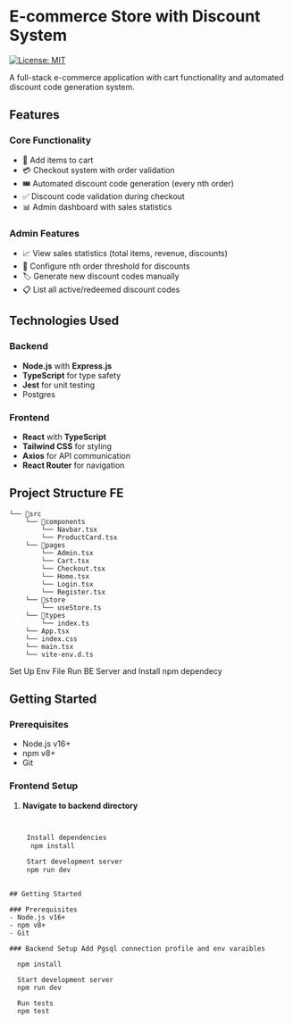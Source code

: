 # E-commerce Store with Discount System

[![License: MIT](https://img.shields.io/badge/License-MIT-yellow.svg)](https://opensource.org/licenses/MIT)

A full-stack e-commerce application with cart functionality and automated discount code generation system.

## Features

### Core Functionality
- 🛒 Add items to cart
- 💳 Checkout system with order validation
- 🎟️ Automated discount code generation (every nth order)
- ✅ Discount code validation during checkout
- 📊 Admin dashboard with sales statistics

### Admin Features
- 📈 View sales statistics (total items, revenue, discounts)
- 🔢 Configure nth order threshold for discounts
- 🏷️ Generate new discount codes manually
- 📋 List all active/redeemed discount codes

## Technologies Used

### Backend
- **Node.js** with **Express.js**
- **TypeScript** for type safety
- **Jest** for unit testing
- Postgres 

### Frontend
- **React** with **TypeScript**
- **Tailwind CSS** for styling
- **Axios** for API communication
- **React Router** for navigation

## Project Structure FE 
```
└── 📁src
    └── 📁components
        └── Navbar.tsx
        └── ProductCard.tsx
    └── 📁pages
        └── Admin.tsx
        └── Cart.tsx
        └── Checkout.tsx
        └── Home.tsx
        └── Login.tsx
        └── Register.tsx
    └── 📁store
        └── useStore.ts
    └── 📁types
        └── index.ts
    └── App.tsx
    └── index.css
    └── main.tsx
    └── vite-env.d.ts
```

Set Up Env File Run BE Server and Install npm dependecy

## Getting Started

### Prerequisites
- Node.js v16+
- npm v8+
- Git

### Frontend Setup

1. **Navigate to backend directory**
   ```bash


    Install dependencies
     npm install

    Start development server
    npm run dev


  ```

## Getting Started

### Prerequisites
- Node.js v16+
- npm v8+
- Git

### Backend Setup Add Pgsql connection profile and env varaibles

    npm install

    Start development server
    npm run dev

    Run tests
    npm test
